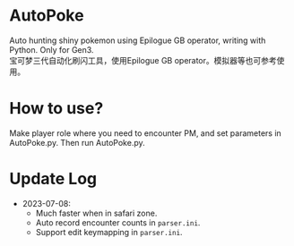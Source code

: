 # AutoPoke
Auto hunting shiny pokemon using Epilogue GB operator, writing with Python. Only for Gen3.  
宝可梦三代自动化刷闪工具，使用Epilogue GB operator。模拟器等也可参考使用。

# How to use?
Make player role where you need to encounter PM, and set parameters in AutoPoke.py. Then run AutoPoke.py.

# Update Log
- 2023-07-08: 
  - Much faster when in safari zone.
  - Auto record encounter counts in `parser.ini`.
  - Support edit keymapping in `parser.ini`.
